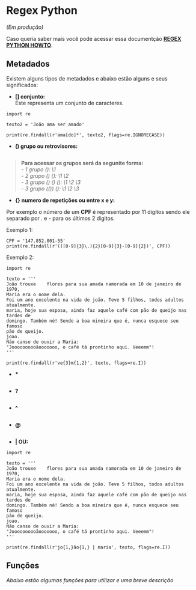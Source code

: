 # Regex Python
_(Em produção)_

Caso queria saber mais você pode acessar essa documentção __[REGEX PYTHON HOWTO](https://docs.python.org/pt-br/2.7/howto/regex.html#:~:text=Este%20documento%20%C3%A9%20um%20tutorial%20introdut%C3%B3rio%20sobre%20express%C3%B5es,que%20a%20se%C3%A7%C3%A3o%20correspondente%20%C3%A0%20documenta%C3%A7%C3%A3o%20do%20m%C3%B3dulo.)__.

## Metadados

Existem alguns tipos de metadados e abaixo estão alguns e seus significados:

- __[] conjunto:__<br>
Este representa um conjunto de caracteres.


```
import re

texto2 = 'João ama ser amado'

print(re.findall(r'ama[do]*', texto2, flags=re.IGNORECASE))
```

- __() grupo ou retrovisores:__<br>

```
```

> __Para acessar os grupos será da segunite forma:__ <br> - _1 grupo (): \1_ <br> - _2 grupo () (): \1 \2_ <br> - _3 grupo () () (): \1 \2 \3_ <br> - _3 grupo (()) (): \1 \2 \3_


- __{} numero de repetições ou entre x e y:__<br>

Por exemplo o número de um __CPF__ é representado por 11 digitos sendo ele separado por . e - para os últimos 2 digitos.<br>

Exemplo 1:

```
CPF = '147.852.001-55'
print(re.findall(r'(([0-9]{3}\.){2}[0-9]{3}-[0-9]{2})', CPF))
```

Exemplo 2:<br>

```
import re

texto = '''
João trouxe    flores para sua amada namorada em 10 de janeiro de 1970,
Maria era o nome dela.
Foi um ano excelente na vida de joão. Teve 5 filhos, todos adultos atualmente.
maria, hoje sua esposa, ainda faz aquele café com pão de queijo nas tardes de
domingo. Também né! Sendo a boa mineira que é, nunca esquece seu famoso
pão de queijo.
joao.
Não canso de ouvir a Maria:
"Joooooooooãooooooo, o café tá prontinho aqui. Veeemm"!
'''

print(re.findall(r've{3}m{1,2}', texto, flags=re.I))

```


- __*__<br>

```
```

- __?__<br>

```
```

- __^__<br>

```
```

- __@__<br>


```
```

- __| OU:__<br>


```
import re

texto = '''
João trouxe    flores para sua amada namorada em 10 de janeiro de 1970,
Maria era o nome dela.
Foi um ano excelente na vida de joão. Teve 5 filhos, todos adultos atualmente.
maria, hoje sua esposa, ainda faz aquele café com pão de queijo nas tardes de
domingo. Também né! Sendo a boa mineira que é, nunca esquece seu famoso
pão de queijo.
joao.
Não canso de ouvir a Maria:
"Joooooooooãooooooo, o café tá prontinho aqui. Veeemm"!
'''

print(re.findall(r'jo{1,}ão{1,} | maria', texto, flags=re.I))

```


## Funções

_Abaixo estão algumas funções para utilizar e uma breve descrição_